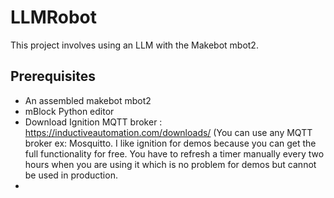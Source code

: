 # LLMRobot
This project involves using an LLM with the Makebot mbot2.

## Prerequisites
- An assembled makebot mbot2
- mBlock Python editor
- Download Ignition MQTT broker : https://inductiveautomation.com/downloads/ (You can use any MQTT broker ex: Mosquitto. I like ignition for demos because you can get the full functionality for free. You have to refresh a timer manually every two hours when you are using it which is no problem for demos but cannot be used in production.
- 
